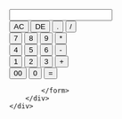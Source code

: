 <!DOCTYPE html>
<html lang="en">
<head>
    <meta charset="UTF-8">
    <meta name="viewport" content="width=device-width, initial-scale=1.0">
    <title>Calculator using javascipt</title>
    <link rel="stylesheet" href="style.css">
</head>
<body>
    <div class="container">
        <div class="calculator">
            <form>
                <div class="display">
                    <input type="text" name="display">
                </div>
                    <div>
                        <input type="button" value="AC" onclick="display.value = ''" class="operator">
                        <input type="button" value="DE" onclick="display.value = display.value.toString().slice(0,-1)" class="operator">
                        <input type="button" value="." onclick="display.value += '.'" class="operator">
                        <input type="button" value="/" onclick="display.value += '/'" class="operator">
                    </div>
                    <div>
                        <input type="button" value="7" onclick="display.value += '7'">
                        <input type="button" value="8" onclick="display.value += '8'">
                        <input type="button" value="9" onclick="display.value += '9'">
                        <input type="button" value="*" onclick="display.value += '*'" class="operator">
                    </div>
                    <div>
                        <input type="button" value="4" onclick="display.value += '4'">
                        <input type="button" value="5" onclick="display.value += '5'">
                        <input type="button" value="6" onclick="display.value += '6'">
                        <input type="button" value="-" onclick="display.value += '-'" class="operator">
                    </div>
                    <div>
                        <input type="button" value="1" onclick="display.value += '1'">
                        <input type="button" value="2" onclick="display.value += '2'">
                        <input type="button" value="3" onclick="display.value += '3'">
                        <input type="button" value="+" onclick="display.value += '+'" class="operator">
                    </div>
                    <div>
                        <input type="button" value="00" onclick="display.value += '00'">
                        <input type="button" value="0" onclick="display.value += '0'">
                        <input type="button" value="=" onclick="display.value = eval(display.value)" class="equal operator">
                    </div>
                
            </form>
        </div>
    </div>
</body>
</html>
